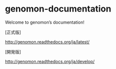# genomon-documentation
Welcome to genomon’s documentation!

[正式版]

http://genomon.readthedocs.org/ja/latest/

[開発版]

http://genomon.readthedocs.org/ja/develop/
